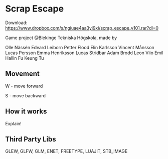 Scrap Escape
================

Download:
https://www.dropbox.com/s/ngiuae4aa3yi9xi/scrap_escape_v101.rar?dl=0

Game project @Blekinge Tekniska Högskola, made by

Olle Nässén
Edvard Leiborn
Petter Flood
Elin Karlsson
Vincent Månsson
Lucas Persson
Emma Henriksson
Lucas Stridbar
Adam Brodd
Leon Viio
Emil Hallin
Fu Keung Tu


Movement
----------------

W - move forward

S - move backward


How it works
----------------

Explain!


Third Party Libs
----------------

GLEW, GLFW, GLM, ENET, FREETYPE, LUAJIT, STB_IMAGE 
